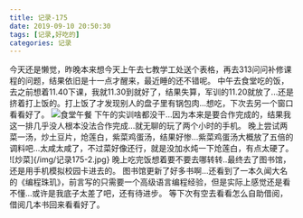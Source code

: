 ```yaml
---
title: 记录-175
date: 2019-09-10 20:50:30
tags: [记录,好吃的]
categories: 记录
---
```

今天还是懒觉，昨晚本来想今天上午去七教学工处送个表格，再去313问问补修课程的问题，结果依旧是十一点才醒来，最近睡的还不错呢。
中午去食堂吃的饭，去之前想着11.40下课，我就11.30到就好了，结果失算，军训的11.20就放了...还是挤着打上饭的。打上饭了才发现别人的盘子里有锅包肉...想吃，下次去另一个窗口看看好了。
![食堂午餐](/img/记录175-1.jpg)
下午的实训啥都没干...因为本来是要合作完成的，结果我这一排几乎没人根本没法合作完成...就无聊的玩了两个小时的手机。
晚上尝试两菜一汤，炒土豆片，炝莲白，紫菜鸡蛋汤，结果好惨...紫菜鸡蛋汤大概放了五倍的调料吧...太咸太咸了，不过菜好像还行，就是没加水炖一下炝莲白，有点太硬了。
![炒菜]{/img/记录175-2.jpg}
晚上吃完饭想着要不要去哪转转..最终去了图书馆，还是用手机模拟校园卡进去的。
图书馆更新了好多书啊...还看到了一本久闻大名的《编程珠玑》，前言写的只需要一个高级语言编程经验，但是实际上感觉还是看不懂...或许是我底子太差了吧，还有待进步。
等下次有空去看看怎么自助借阅，借阅几本书回来看看好了。